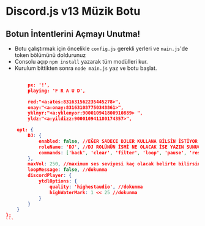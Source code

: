 # Discord.js v13 Müzik Botu 

## Botun İntentlerini Açmayı Unutma!

* Botu çalıştırmak için öncelikle `config.js` gerekli yerleri ve `main.js`'de token bölümünü doldurunuz
* Consolu açıp ```npm install``` yazarak tüm modülleri kur.
* Kurulum bittikten sonra ```node main.js``` yaz ve botu başlat.

``````json
 
        px: '!',
        playing: 'F R A U D',

        red:"<a:ates:831631562235445278>",
        onay:"<a:onay:831631087750348861>",
        yklnyr:"<a:yklenyor:900010941800910889> ",
        yldz:"<a:yildizz:900010941180174357>",

    opt: {
        DJ: {
            enabled: false, //EĞER SADECE DJLER KULLANA BİLSİN İSTİYOR İSENİZ false yazanı true yapın.
            roleName: 'DJ', //DJ ROLÜNÜN İSMİ NE OLACAK İSE YAZIN SUNUCUNUZDA O ROLDEKİLER KULLANA BİLİR
            commands: ['back', 'clear', 'filter', 'loop', 'pause', 'resume', 'skip', 'stop', 'volume'] //DOKUNMA
        },
        maxVol: 250, //maximum ses seviyesi kaç olacak belirte bilirsiniz.
        loopMessage: false, //dokunma
        discordPlayer: {
            ytdlOptions: {
                quality: 'highestaudio', //dokunma
                highWaterMark: 1 << 25 //dokunma
            }
        }
    }
};
```
